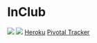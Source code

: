 # InClub
<a href="https://codeclimate.com/github/felipeacsantos/engsi"><img src="https://codeclimate.com/github/felipeacsantos/engsi/badges/gpa.svg" /></a>
<a href="https://travis-ci.org/felipeacsantos/engsi/"><img src="https://travis-ci.org/felipeacsantos/engsi.svg?branch=master" /></a>
<a href="https://engsi.herokuapp.com/">Heroku</a>
<a href="https://www.pivotaltracker.com/n/projects/1834501">Pivotal Tracker</a>
